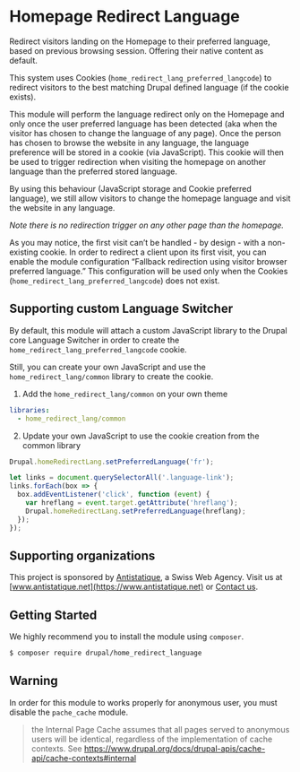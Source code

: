 # Homepage Redirect Language

Redirect visitors landing on the Homepage to their preferred language, based on previous browsing session.
Offering their native content as default.

This system uses Cookies (`home_redirect_lang_preferred_langcode`) to redirect visitors to the best matching Drupal
defined language (if the cookie exists).

This module will perform the language redirect only on the Homepage and only once the user preferred language has been
detected (aka when the visitor has chosen to change the language of any page).
Once the person has chosen to browse the website in any language, the language preference will be stored in a cookie
(via JavaScript).
This cookie will then be used to trigger redirection when visiting the homepage on another language than the preferred
stored language.

By using this behaviour (JavaScript storage and Cookie preferred language), we still allow visitors to change the
homepage language and visit the website in any language.

_Note there is no redirection trigger on any other page than the homepage._

As you may notice, the first visit can’t be handled - by design - with a non-existing cookie. In order to redirect a
client upon its first visit, you can enable the module configuration “Fallback redirection using visitor browser
preferred language.” This configuration will be used only when the Cookies (`home_redirect_lang_preferred_langcode`) does not exist.

## Supporting custom Language Switcher

By default, this module will attach a custom JavaScript library to the Drupal core Language Switcher in order to
create the `home_redirect_lang_preferred_langcode` cookie.

Still, you can create your own JavaScript and use the `home_redirect_lang/common` library to create the cookie.

1. Add the `home_redirect_lang/common` on your own theme

```yaml
libraries:
  - home_redirect_lang/common
```

2. Update your own JavaScript to use the cookie creation from the common library

```javascript
Drupal.homeRedirectLang.setPreferredLanguage('fr');
```

```javascript
let links = document.querySelectorAll('.language-link');
links.forEach(box => {
  box.addEventListener('click', function (event) {
    var hreflang = event.target.getAttribute('hreflang');
    Drupal.homeRedirectLang.setPreferredLanguage(hreflang);
  });
});
```

## Supporting organizations

This project is sponsored by [Antistatique](https://www.antistatique.net), a Swiss Web Agency.
Visit us at [www.antistatique.net](https://www.antistatique.net) or
[Contact us](mailto:info@antistatique.net).

## Getting Started

We highly recommend you to install the module using `composer`.

```bash
$ composer require drupal/home_redirect_language
```

## Warning

In order for this module to works properly for anonymous user, you must disable the `pache_cache` module.

> the Internal Page Cache assumes that all pages served to anonymous users will
> be identical, regardless of the implementation of cache contexts.
See https://www.drupal.org/docs/drupal-apis/cache-api/cache-contexts#internal
